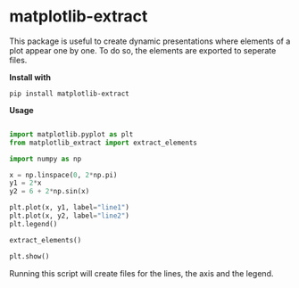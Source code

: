 # matplotlib-extract
This package is useful to create dynamic presentations where elements of a plot appear one by one. To do so, the elements are exported to seperate files.

**Install with**

```
pip install matplotlib-extract
```

**Usage**

```python

import matplotlib.pyplot as plt
from matplotlib_extract import extract_elements

import numpy as np

x = np.linspace(0, 2*np.pi)
y1 = 2*x
y2 = 6 + 2*np.sin(x)

plt.plot(x, y1, label="line1")
plt.plot(x, y2, label="line2")
plt.legend()

extract_elements()

plt.show()
```

Running this script will create files for the lines, the axis and the legend.
